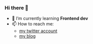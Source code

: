 ### Hi there 👋

<!--
**notAro14/notAro14** is a ✨ _special_ ✨ repository because its `README.md` (this file) appears on your GitHub profile.

Here are some ideas to get you started:

- 🔭 I’m currently working on ...
- 🌱 I’m currently learning ...
- 👯 I’m looking to collaborate on ...
- 🤔 I’m looking for help with ...
- 💬 Ask me about ...
- 📫 How to reach me: ...
- 😄 Pronouns: ...
- ⚡ Fun fact: ...
-->
- 🌱 I’m currently learning **Frontend dev**
- 📫 How to reach me:
  - [my twitter account](https://twitter.com/notarodev)
  - [my blog](https://malagasydev.com/)
